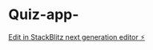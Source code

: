 # Quiz-app-

[Edit in StackBlitz next generation editor ⚡️](https://stackblitz.com/~/github.com/harshgupta372/Quiz-app-)